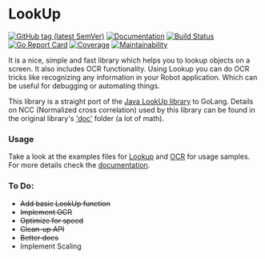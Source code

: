 # LookUp
[![GitHub tag (latest SemVer)](https://img.shields.io/github/v/tag/deluan/lookup?label=latest)](https://github.com/deluan/lookup/releases)
[![Documentation](https://img.shields.io/badge/godoc-reference-5272B4.svg?style=flat)](https://godoc.org/github.com/deluan/lookup) 
[![Build Status](https://github.com/deluan/lookup/workflows/CI/badge.svg)](https://github.com/deluan/lookup/actions)
[![Go Report Card](https://goreportcard.com/badge/github.com/deluan/lookup)](https://goreportcard.com/report/github.com/deluan/lookup)
[![Coverage](http://gocover.io/_badge/github.com/deluan/lookup)](http://gocover.io/github.com/deluan/lookup) 
[![Maintainability](https://api.codeclimate.com/v1/badges/d4ff0afbc348c6b9291e/maintainability)](https://codeclimate.com/github/deluan/lookup/maintainability)


It is a nice, simple and fast library which helps you to lookup objects on a screen. It also includes 
OCR functionality. Using Lookup you can do OCR tricks like recognizing any information in your Robot
application. Which can be useful for debugging or automating things.

This library is a straight port of the [Java LookUp library](https://github.com/iamshajeer/lookup) 
to GoLang. Details on NCC (Normalized cross correlation) used by this library can be found in the 
original library's ['doc'](https://github.com/iamshajeer/lookup/tree/master/doc) folder (a lot of math).

### Usage

Take a look at the examples files for [Lookup](examples_lookup_test.go) and [OCR](examples_ocr_test.go) 
for usage samples. For more details check the [documentation](https://godoc.org/github.com/deluan/lookup).

### To Do:
- ~~Add basic LookUp function~~
- ~~Implement OCR~~
- ~~Optimize for speed~~
- ~~Clean-up API~~
- ~~Better docs~~
- Implement Scaling
